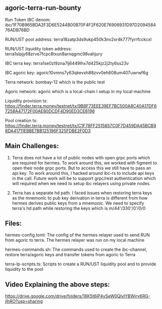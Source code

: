 ## agoric-terra-run-bounty

Run Token IBC denom: ibc/1F70B965BDA2F3D6E5244B00B70F4F2F620E76906931D97D209458476ADB76BD

RUN/UST pool address: terra18zatp3ds9ukp450k3nv2xr4k777fyrrfcckcxl

RUN/UST liquidity token address: terra1slpjy68zrve7fcpc8txun8arnqgmc98vahjury


IBC terra key: terra1se0zl9zna7lj6449lhx7d425kjz2j2ty6ss23v

IBC agoric key: agoric10vmns7y63qkevxh88zvv0eh608um407uwrwf6g


Terra network: bombay-12 which is the public test

Agoric network: agoric which is a local-chain I setup in my local machine


Liquidity provision tx: https://finder.terra.money/testnet/tx/9B8F73EEE39EF7BC500A8C40A17DF67258A47172F00AE80DCDF4D90ED3CE8196

Pool creation tx: https://finder.terra.money/testnet/tx/C1F78FF2515857C0F7D459DA45BCB98DA41711EBBE7BB125196F325FDBE2F0D3


## Main Challenges:

1. Terra does not have a lot of public nodes with open grpc ports which are required for hermes. To work around this, we worked with figment to open their node grpc 
ports. But to access this we still have to pass an api key. To work around this, I hacked around ibc-rs to include api keys in the call. Future work will be to support
grpc/rest authentication which will required when we need to setup ibc relayers using private nodes.

2. Terra has a separate hd path. I faced issues when restoring terra keys as the mnemonic to pub key derivation in terra is different from how hermes derives public
keys from a mnemonic. We need to specify terra's hd path while restoring the keys which is m/44'/330'/0'/0/0 

## Files:

hermes-config.toml: The config of the hermes relayer used to send RUN from agoric to terra. The hermes relayer was run on my local machine

hermes-commands.sh: The commands used to create the ibc-channel, restore terra/agoric keys and transfer tokens from agoric to Terra

terra-lp-scripts.ts: Scripts to create a RUN/UST liquidity pool and to provide liquidity to the pool


## Video Explaining the above steps:

https://drive.google.com/drive/folders/16K5t6jP4ySeW0QlvlYBWirv6RG-jlhRO?usp=sharing
